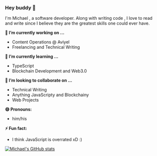 ### Hey buddy 👋


I'm Michael , a software developer. Along with writing code , I love to read and write since I believe they are  the greatest skills one could ever have.



**🔭 I’m currently working on ...**
- Content Operations @ Aviyel
- Freelancing and Technical Writing

 **🌱 I’m currently learning ...**
 - TypeScript
 - Blockchain Development and Web3.0
 
**👯 I’m looking to collaborate on ...**
- Technical Writing 
- Anything JavaScripty and Blockchainy
- Web Projects

**😄 Pronouns:**
- him/his

**⚡ Fun fact:**
- I think JavaScript is overrated xD :) 


[![Michael's GitHub stats](https://github-readme-stats.vercel.app/api?username=masiedu4&show_icons=true&theme=radical )](https://github.com/masiedu4/github-readme-stats)
